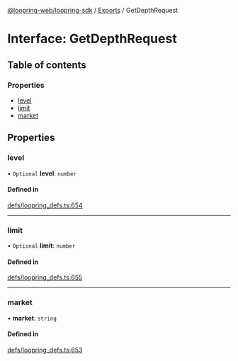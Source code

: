 [@loopring-web/loopring-sdk](../README.md) / [Exports](../modules.md) / GetDepthRequest

# Interface: GetDepthRequest

## Table of contents

### Properties

- [level](GetDepthRequest.md#level)
- [limit](GetDepthRequest.md#limit)
- [market](GetDepthRequest.md#market)

## Properties

### level

• `Optional` **level**: `number`

#### Defined in

[defs/loopring_defs.ts:654](https://github.com/Loopring/loopring_sdk/blob/077bca2/src/defs/loopring_defs.ts#L654)

___

### limit

• `Optional` **limit**: `number`

#### Defined in

[defs/loopring_defs.ts:655](https://github.com/Loopring/loopring_sdk/blob/077bca2/src/defs/loopring_defs.ts#L655)

___

### market

• **market**: `string`

#### Defined in

[defs/loopring_defs.ts:653](https://github.com/Loopring/loopring_sdk/blob/077bca2/src/defs/loopring_defs.ts#L653)

